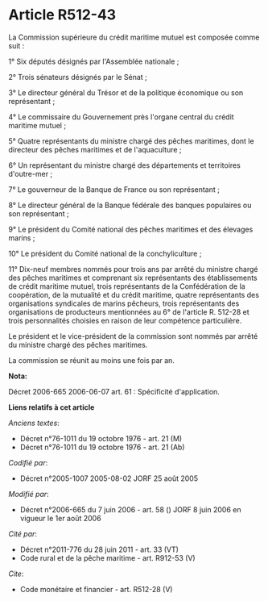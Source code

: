 # Article R512-43

La Commission supérieure du crédit maritime mutuel est composée comme suit :

1° Six députés désignés par l'Assemblée nationale ;

2° Trois sénateurs désignés par le Sénat ;

3° Le directeur général du Trésor et de la politique économique ou son représentant ;

4° Le commissaire du Gouvernement près l'organe central du crédit maritime mutuel ;

5° Quatre représentants du ministre chargé des pêches maritimes, dont le directeur des pêches maritimes et de l'aquaculture ;

6° Un représentant du ministre chargé des départements et territoires d'outre-mer ;

7° Le gouverneur de la Banque de France ou son représentant ;

8° Le directeur général de la Banque fédérale des banques populaires ou son représentant ;

9° Le président du Comité national des pêches maritimes et des élevages marins ;

10° Le président du Comité national de la conchyliculture ;

11° Dix-neuf membres nommés pour trois ans par arrêté du ministre chargé des pêches maritimes et comprenant six représentants
des établissements de crédit maritime mutuel, trois représentants de la Confédération de la coopération, de la mutualité et
du crédit maritime, quatre représentants des organisations syndicales de marins pêcheurs, trois représentants des
organisations de producteurs mentionnées au 6° de l'article R. 512-28 et trois personnalités choisies en raison de leur
compétence particulière.

Le président et le vice-président de la commission sont nommés par arrêté du ministre chargé des pêches maritimes.

La commission se réunit au moins une fois par an.

**Nota:**

Décret 2006-665 2006-06-07 art. 61 : Spécificité d'application.

**Liens relatifs à cet article**

_Anciens textes_:

  - Décret n°76-1011 du 19 octobre 1976 - art. 21 (M)
  - Décret n°76-1011 du 19 octobre 1976 - art. 21 (Ab)

_Codifié par_:

  - Décret n°2005-1007 2005-08-02 JORF 25 août 2005

_Modifié par_:

  - Décret n°2006-665 du 7 juin 2006 - art. 58 () JORF 8 juin 2006 en vigueur le 1er août 2006

_Cité par_:

  - Décret n°2011-776 du 28 juin 2011 - art. 33 (VT)
  - Code rural et de la pêche maritime - art. R912-53 (V)

_Cite_:

  - Code monétaire et financier - art. R512-28 (V)
